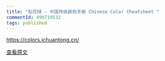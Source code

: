 ```yaml
---
title: "松花绿 - 中国传统颜色手册 Chinese Color Cheatsheet "
commentId: 499719532
tags: published
---
```


https://colors.ichuantong.cn/
    
[查看原文](https://github.com/lotosbin/lotosbin.github.io/issues/106)
    